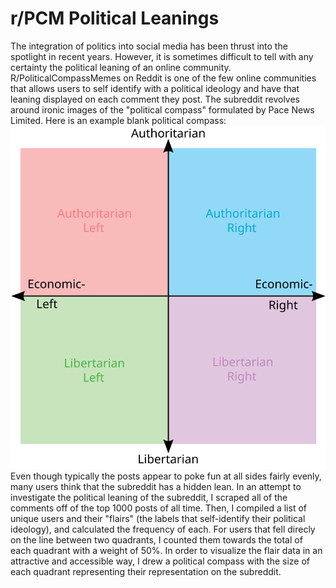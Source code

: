 # r/PCM Political Leanings
The integration of politics into social media has been thrust into the spotlight in recent years. However, it is sometimes difficult to tell with any certainty the political leaning of an online community. R/PoliticalCompassMemes on Reddit is one of the few online communities that allows users to self identify with a political ideology and have that leaning displayed on each comment they post. The subreddit revolves around ironic images of the "political compass" formulated by Pace News Limited. Here is an example blank political compass:
![Political Compass](Political_chart.svg)
Even though typically the posts appear to poke fun at all sides fairly evenly, many users think that the subreddit has a hidden lean. In an attempt to investigate the political leaning of the subreddit, I scraped all of the comments off of the top 1000 posts of all time. Then, I compiled a list of unique users and their "flairs" (the labels that self-identify their political ideology), and calculated the frequency of each. For users that fell direcly on the line between two quadrants, I counted them towards the total of each quadrant with a weight of 50%. In order to visualize the flair data in an attractive and accessible way, I drew a political compass with the size of each quadrant representing their representation on the subreddit.

